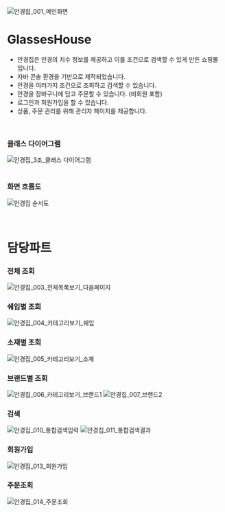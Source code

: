![안경집_001_메인화면](https://user-images.githubusercontent.com/72987464/154642560-75832880-77b9-48e5-94c3-eec3947c4f50.jpg)
# GlassesHouse
- 안경집은 안경의 치수 정보를 제공하고 이를 조건으로 검색할 수 있게 만든 쇼핑몰입니다. 
- 자바 콘솔 환경을 기반으로 제작되었습니다.
- 안경을 여러가지 조건으로 조회하고 검색할 수 있습니다.
- 안경을 장바구니에 담고 주문할 수 있습니다. (비회원 포함)
- 로그인과 회원가입을 할 수 있습니다.
- 상품, 주문 관리를 위해 관리자 페이지를 제공합니다.
<br>

### 클래스 다이어그램
![안경집_3조_클래스 다이어그램](https://user-images.githubusercontent.com/72987464/154638772-2c282e0d-c52c-4a30-afd3-a2828328d0ed.png)
<br><br>

### 화면 흐름도
![안경집 순서도](https://user-images.githubusercontent.com/72987464/154641578-114af8f1-0cc4-431e-87d5-ed04d8e523a0.PNG)
<br><br><br>

# 담당파트

### 전체 조회
![안경집_003_전체목록보기_다음페이지](https://user-images.githubusercontent.com/72987464/154639184-e0fa26bf-8a29-4479-a5fc-9d82b72e20cd.jpg)
<br>

### 쉐입별 조회
![안경집_004_카테고리보기_쉐입](https://user-images.githubusercontent.com/72987464/154639188-a127ef48-3bc0-4b70-b50e-788b4b3e5014.jpg)
<br>

### 소재별 조회
![안경집_005_카테고리보기_소재](https://user-images.githubusercontent.com/72987464/154639191-ba39a6de-5853-47a3-b0ea-91fa5384a7aa.jpg)
<br>

### 브랜드별 조회
![안경집_006_카테고리보기_브랜드1](https://user-images.githubusercontent.com/72987464/154639196-5917c6c2-6dae-4820-8934-39f0f9513c59.jpg)
![안경집_007_브랜드2](https://user-images.githubusercontent.com/72987464/154639201-f9827325-bd0f-4fad-a0ab-ed267a1d0ca9.jpg)
<br>

### 검색
![안경집_010_통합검색입력](https://user-images.githubusercontent.com/72987464/154639216-e4781a18-a0a8-47b1-a4eb-e74462953455.jpg)
![안경집_011_통합검색결과](https://user-images.githubusercontent.com/72987464/154639219-60a2e9ac-69fc-411a-9e69-f6b38eb46708.jpg)
<br>

### 회원가입
![안경집_013_회원가입](https://user-images.githubusercontent.com/72987464/154640634-9312cb73-4d92-4093-85c2-b13f2ba6497b.png)
<br>

### 주문조회
![안경집_014_주문조회](https://user-images.githubusercontent.com/72987464/154640050-cb58e906-2c2a-4bee-88b6-a34cbb8f90f6.jpg)
